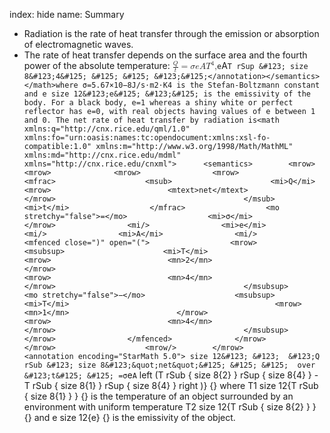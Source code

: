 index: hide
name: Summary

  * Radiation is the rate of heat transfer through the emission or absorption of electromagnetic waves.
  * The rate of heat transfer depends on the surface area and the fourth power of the absolute temperature:     <math xmlns:q="http://cnx.rice.edu/qml/1.0" xmlns:fo="urn:oasis:names:tc:opendocument:xmlns:xsl-fo-compatible:1.0" xmlns:m="http://www.w3.org/1998/Math/MathML" xmlns:md="http://cnx.rice.edu/mdml" xmlns="http://cnx.rice.edu/cnxml"><semantics><mrow><mrow><mrow><mrow><mfrac><mi>Q</mi><mi>t</mi></mfrac><mo stretchy="false">=</mo><mi>σ</mi></mrow><mi/><mi>e</mi><mi/><mi>A</mi><mi/><msup><mi>T</mi><mrow><mn>4</mn></mrow></msup><mtext>,</mtext></mrow></mrow><mrow/></mrow><annotation encoding="StarMath 5.0"> size 12&#123; &#123;  &#123;Q&#125;  over  &#123;t&#125; &#125; =σ`e`A`T rSup &#123; size 8&#123;4&#125; &#125; &#125; &#123;&#125;</annotation></semantics></math>where σ=5.67×10−8J/s⋅m2⋅K4 is the Stefan-Boltzmann constant and e size 12&#123;e&#125; &#123;&#125; is the emissivity of the body. For a black body, e=1 whereas a shiny white or perfect reflector has e=0, with real objects having values of e between 1 and 0. The net rate of heat transfer by radiation is<math xmlns:q="http://cnx.rice.edu/qml/1.0" xmlns:fo="urn:oasis:names:tc:opendocument:xmlns:xsl-fo-compatible:1.0" xmlns:m="http://www.w3.org/1998/Math/MathML" xmlns:md="http://cnx.rice.edu/mdml" xmlns="http://cnx.rice.edu/cnxml">      <semantics>        <mrow>                      <mrow>              <mrow>                <mrow>                  <mfrac>                    <msub>                      <mi>Q</mi>                                              <mrow>                          <mtext>net</mtext>                        </mrow>                                          </msub>                    <mi>t</mi>                  </mfrac>                  <mo stretchy="false">=</mo>                  <mi>σ</mi>                </mrow>                <mi/>                <mi>e</mi>                <mi/>                <mi>A</mi>                <mi/>                <mfenced close=")" open="(">                  <mrow>                    <msubsup>                      <mi>T</mi>                                              <mrow>                          <mn>2</mn>                        </mrow>                                                                    <mrow>                          <mn>4</mn>                        </mrow>                                          </msubsup>                    <mo stretchy="false">−</mo>                    <msubsup>                      <mi>T</mi>                                              <mrow>                          <mn>1</mn>                        </mrow>                                                                    <mrow>                          <mn>4</mn>                        </mrow>                                          </msubsup>                  </mrow>                </mfenced>              </mrow>            </mrow>                    <mrow/>        </mrow>        <annotation encoding="StarMath 5.0"> size 12&#123; &#123;  &#123;Q rSub &#123; size 8&#123;&quot;net&quot;&#125; &#125; &#125;  over  &#123;t&#125; &#125; =σ`e`A` left (T rSub &#123; size 8&#123;2&#125; &#125;  rSup &#123; size 8&#123;4&#125; &#125;  - T rSub &#123; size 8&#123;1&#125; &#125;  rSup &#123; size 8&#123;4&#125; &#125;  right )&#125; &#123;&#125;</annotation>      </semantics>    </math> where T1 size 12&#123;T rSub &#123; size 8&#123;1&#125; &#125; &#125; &#123;&#125; is the temperature of an object surrounded by an environment with uniform temperature T2 size 12&#123;T rSub &#123; size 8&#123;2&#125; &#125; &#125; &#123;&#125; and e size 12&#123;e&#125; &#123;&#125; is the emissivity of the object.
